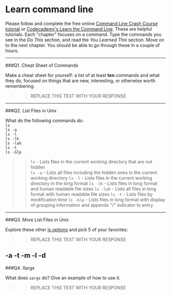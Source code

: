 # Learn command line

Please follow and complete the free online [Command Line Crash Course
tutorial](https://web.archive.org/web/20160708171659/http://cli.learncodethehardway.org/book/) or [Codecademy's Learn the Command Line](https://www.codecademy.com/learn/learn-the-command-line). These are helpful tutorials. Each "chapter" focuses on a command. Type the commands you see in the _Do This_ section, and read the _You Learned This_ section. Move on to the next chapter. You should be able to go through these in a couple of hours.

---

###Q1.  Cheat Sheet of Commands  

Make a cheat sheet for yourself: a list of at least **ten** commands and what they do, focused on things that are new, interesting, or otherwise worth remembering.

> > REPLACE THIS TEXT WITH YOUR RESPONSE

---

###Q2.  List Files in Unix   

What do the following commands do:  
`ls`  
`ls -a`  
`ls -l`  
`ls -lh`  
`ls -lah`  
`ls -t`  
`ls -Glp`  

> > `ls` - Lists files in the current working directory that are not hidden  
`ls -a`  - Lists all files including the hidden ones in the current working directory
`ls -l`  - Lists files in the current working directory in the long format
`ls -lh` - Lists files in long format and human readable file sizes
`ls -lah` - Lists all files in long format with human readable file sizes
`ls -t`  - Lists files by modification time
`ls -Glp` - Lists files in long format with display of grouping information and appends "/" indicator to entry.

---

###Q3.  More List Files in Unix  

Explore these other [ls options](http://www.techonthenet.com/unix/basic/ls.php) and pick 5 of your favorites:

> > REPLACE THIS TEXT WITH YOUR RESPONSE

-a 
-t
-m 
-l 
-d
---

###Q4.  Xargs   

What does `xargs` do? Give an example of how to use it.

> > REPLACE THIS TEXT WITH YOUR RESPONSE

 

